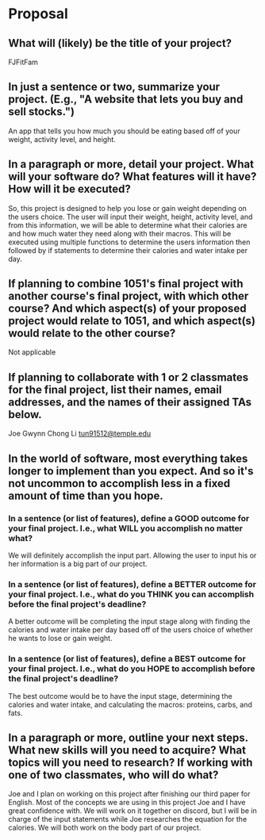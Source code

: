# Proposal

## What will (likely) be the title of your project?

FJFitFam

## In just a sentence or two, summarize your project. (E.g., "A website that lets you buy and sell stocks.")

An app that tells you how much you should be eating based off of your weight, activity level, and height.  

## In a paragraph or more, detail your project. What will your software do? What features will it have? How will it be executed?

So, this project is designed to help you lose or gain weight depending on the users choice.  The user will input their weight,
height, activity level, and from this information, we will be able to determine what their calories are and how much water they need along with their macros.  This will be executed using multiple functions to determine the users information then followed by if statements to determine their calories and water intake per day.  


## If planning to combine 1051's final project with another course's final project, with which other course? And which aspect(s) of your proposed project would relate to 1051, and which aspect(s) would relate to the other course?

Not applicable

## If planning to collaborate with 1 or 2 classmates for the final project, list their names, email addresses, and the names of their assigned TAs below.

Joe Gwynn
Chong Li
tun91512@temple.edu

## In the world of software, most everything takes longer to implement than you expect. And so it's not uncommon to accomplish less in a fixed amount of time than you hope.

### In a sentence (or list of features), define a GOOD outcome for your final project. I.e., what WILL you accomplish no matter what?

We will definitely accomplish the input part.  Allowing the user to input his or her information is a big part of our project.  

### In a sentence (or list of features), define a BETTER outcome for your final project. I.e., what do you THINK you can accomplish before the final project's deadline?


A better outcome will be completing the input stage along with finding the calories and water intake per day based off of the users choice of whether he wants to lose or gain weight.  

### In a sentence (or list of features), define a BEST outcome for your final project. I.e., what do you HOPE to accomplish before the final project's deadline?

The best outcome would be to have the input stage, determining the calories and water intake, and calculating the macros: proteins, carbs, and fats.  

## In a paragraph or more, outline your next steps. What new skills will you need to acquire? What topics will you need to research? If working with one of two classmates, who will do what?

Joe and I plan on working on this project after finishing our third paper for English.  Most of the concepts we are using in this project Joe and I have great confidence with.  We will work on it together on discord, but I will be in charge of the input statements while Joe researches the equation for the calories.  We will both work on the body part of our project.  
